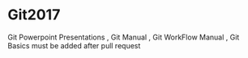 # Git2017
Git Powerpoint Presentations ,
Git Manual ,
Git WorkFlow Manual ,
Git Basics must be added after pull request
